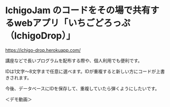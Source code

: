 # IchigoJam のコードをその場で共有するwebアプリ「いちごどろっぷ（IchigoDrop）」
https://ichigo-drop.herokuapp.com/

講座などで長いプログラムを配布する際や、個人利用でも便利です。

IDは1文字〜8文字まで任意に選べます。IDが重複すると新しい方にコードが上書きされます。

今後、データベースにIDを保存して、重複していたら弾くようにしたいです。

＜デモ動画＞

